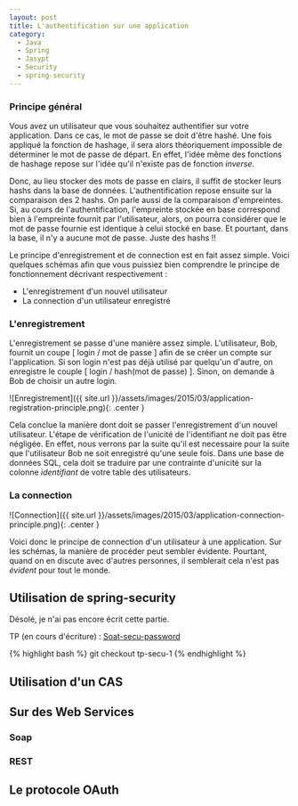 ```yaml
---
layout: post
title: L'authentification sur une application
category:
  - Java
  - Spring
  - Jasypt
  - Security
  - spring-security
---
```



### Principe général

Vous avez un utilisateur que vous souhaitez authentifier sur votre application. Dans ce cas, le mot de passe se doit d'être hashé. Une fois appliqué la fonction de hashage, il sera alors théoriquement impossible de déterminer le mot de passe de départ. En effet, l'idée même des fonctions de hashage repose sur l'idée qu'il n'existe pas de fonction *inverse*.

Donc, au lieu stocker des mots de passe en clairs, il suffit de stocker leurs hashs dans la base de données. L'authentification repose ensuite sur la comparaison des 2 hashs. On parle aussi de la comparaison d'empreintes. Si, au cours de l'authentification, l'empreinte stockée en base correspond bien à l'empreinte fournit par l'utilisateur, alors, on pourra considérer que le mot de passe fournie est identique à celui stocké en base. Et pourtant, dans la base, il n'y a aucune mot de passe. Juste des hashs !!

Le principe d'enregistrement et de connection est en fait assez simple. Voici quelques schémas afin que vous puissiez bien comprendre le principe de fonctionnement décrivant respectivement :

* L'enregistrement d'un nouvel utilisateur
* La connection d'un utilisateur enregistré

### L'enregistrement

L'enregistrement se passe d'une manière assez simple. L'utilisateur, Bob, fournit un coupe [ login / mot de passe ] afin de se créer un compte sur l'application. Si son login n'est pas déjà utilisé par quelqu'un d'autre, on enregistre le couple [ login / hash(mot de passe) ]. Sinon, on demande à Bob de choisir un autre login.

![Enregistrement]({{ site.url }}/assets/images/2015/03/application-registration-principle.png){: .center }

Cela conclue la manière dont doit se passer l'enregistrement d'un nouvel utilisateur. L'étape de vérification de l'unicité de l'identifiant ne doit pas être négligée. En effet, nous verrons par la suite qu'il est necessaire pour la suite que l'utilisateur Bob ne soit enregistré qu'une seule fois. Dans une base de données SQL, cela doit se traduire par une contrainte d'unicité sur la colonne *identifiant* de votre table des utilisateurs.


### La connection

![Connection]({{ site.url }}/assets/images/2015/03/application-connection-principle.png){: .center }

Voici donc le principe de connection d'un utilisateur à une application. Sur les schémas, la manière de procéder peut sembler évidente. Pourtant, quand on en discute avec d'autres personnes, il semblerait cela n'est pas *évident* pour tout le monde.


## Utilisation de spring-security

Désolé, je n'ai pas encore écrit cette partie.

TP (en cours d'écriture) : [Soat-secu-password](https://github.com/Patouche/soat-samples/tree/master/soat-parent-code/soat-secu-password)

{% highlight bash %}
git checkout tp-secu-1
{% endhighlight %}

## Utilisation d'un CAS

## Sur des Web Services

### Soap

### REST

## Le protocole OAuth

